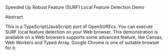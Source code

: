 Speeded Up Robust Feature (SURF) Local Feature Detection Demo

Abstract

This is a TypeScript(JavaScript) port of OpenSURFcs. You can execute SURF local feature detection on your Web browser. This demonstration is available on a Web browsers supports some advanced feature, like Canvas, Web Workers and Typed Array. Google Chrome is one of suitable browser for it.